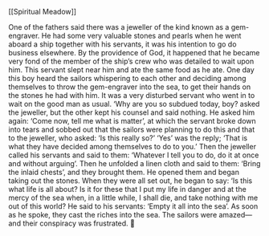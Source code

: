 [[Spiritual Meadow]]
 
One of the fathers said there was a jeweller of the kind known as a gem-engraver. He had some very valuable stones and pearls when he went aboard a ship together with his servants, it was his intention to go do business elsewhere. By the providence of God, it happened that he became very fond of the member of the ship’s crew who was detailed to wait upon him. This servant slept near him and ate the same food as he ate. One day this boy heard the sailors whispering to each other and deciding among themselves to throw the gem-engraver into the sea, to get their hands on the stones he had with him. It was a very disturbed servant who went in to wait on the good man as usual. ‘Why are you so subdued today, boy? asked the jeweller, but the other kept his counsel and said nothing. He asked him again: ‘Come now, tell me what is matter’, at which the servant broke down into tears and sobbed out that the sailors were planning to do this and that to the jeweller, who asked: ‘Is this really so?’ ‘Yes’ was the reply; ‘That is what they have decided among themselves to do to you.’ Then the jeweller called his servants and said to them: ‘Whatever I tell you to do, do it at once and without arguing’. Then he unfolded a linen cloth and said to them: ‘Bring the inlaid chests’, and they brought them. He opened them and began taking out the stones. When they were all set out, he began to say: ‘Is this what life is all about? Is it for these that I put my life in danger and at the mercy of the sea when, in a little while, I shall die, and take nothing with me out of this world? He said to his servants: ‘Empty it all into the sea’. As soon as he spoke, they cast the riches into the sea. The sailors were amazed—and their conspiracy was frustrated.  

